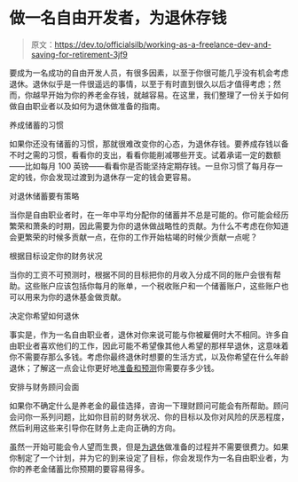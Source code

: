 # 做一名自由开发者，为退休存钱

> 原文：<https://dev.to/officialsilb/working-as-a-freelance-dev-and-saving-for-retirement-3jf9>

要成为一名成功的自由开发人员，有很多因素，以至于你很可能几乎没有机会考虑退休。退休似乎是一件很遥远的事情，以至于有时直到很久以后才值得考虑；然而，你越早开始为你的养老金存钱，就越容易。在这里，我们整理了一份关于如何做自由职业者以及如何为退休做准备的指南。

养成储蓄的习惯

如果你还没有储蓄的习惯，那就很难改变你的心态，为退休存钱。要养成存钱以备不时之需的习惯，看看你的支出，看看你能削减哪些开支。试着承诺一定的数额——比如每月 100 英镑——看看你是否能坚持定期存钱。一旦你习惯了每月存一定的钱，你会发现过渡到为退休存一定的钱会更容易。

对退休储蓄要有策略

当你是自由职业者时，在一年中平均分配你的储蓄并不总是可能的。你可能会经历繁荣和萧条的时期，因此需要为你的退休做战略性的贡献。为什么不考虑在你知道会更繁荣的时候多贡献一点，在你的工作开始枯竭的时候少贡献一点呢？

根据目标设定你的财务状况

当你的工资不可预测时，根据不同的目标把你的月收入分成不同的账户会很有帮助。这些账户应该包括你每月的账单，一个税收账户和一个储蓄账户，这些账户也可以用来为你的退休基金做贡献。

决定你希望如何退休

事实是，作为一名自由职业者，退休对你来说可能与你被雇佣时大不相同。许多自由职业者喜欢他们的工作，因此可能不希望像其他人希望的那样早退休，这意味着你不需要存那么多钱。考虑你最终退休时想要的生活方式，以及你希望在什么年龄退休；了解这一点会让你更好地[准备和预测](https://www.investopedia.com/articles/personal-finance/091114/build-your-own-retirement-plan.asp)你需要存多少钱。

安排与财务顾问会面

如果你不确定什么是养老金的最佳选择，咨询一下理财顾问可能会有所帮助。顾问会问你一系列问题，比如你目前的财务状况、你的目标以及你对风险的厌恶程度，然后利用这些来引导你在财务上走向正确的方向。

虽然一开始可能会令人望而生畏，但是[为退休](https://www.youandb.co.uk/blog/life-events/retirement-savings-and-planning)做准备的过程并不需要很费力。如果你制定了一个计划，并为它的到来设定了目标，你会发现作为一名自由职业者，为你的养老金储蓄比你预期的要容易得多。